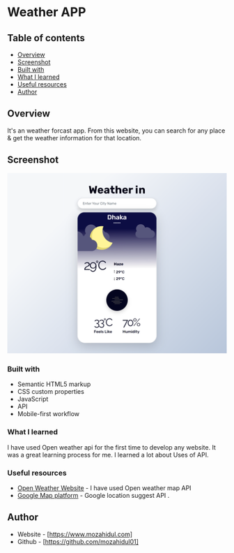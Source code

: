 # Weather APP

## Table of contents

- [Overview](#overview)
- [Screenshot](#screenshot)
- [Built with](#built-with)
- [What I learned](#what-i-learned)
- [Useful resources](#useful-resources)
- [Author](#author)

## Overview

It's an weather forcast app.  From this website, you can search for any place & get the weather information for that location.

## Screenshot

![Screenshot](/img/screenshot.png)

### Built with

- Semantic HTML5 markup
- CSS custom properties
- JavaScript
- API
- Mobile-first workflow

### What I learned

I have used Open weather api for the first time to develop any website. It was a great learning process for me. I learned a lot about Uses of API.

### Useful resources

- [Open Weather Website](hhttps://openweathermap.org/) - I have used Open weather map API
- [Google Map platform](https://developers.google.com/maps/documentation/javascript/place-autocomplete) - Google location suggest API .

## Author

- Website - [https://www.mozahidul.com]
- Github - [https://github.com/mozahidul01]
